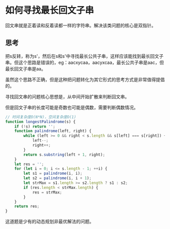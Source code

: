 # 如何寻找最长回文子串

回文串就是正着读和反着读都一样的字符串。解决该类问题的核心是双指针。

## 思考

把s反转，称为s'，然后在s和s'中寻找最长公共子串，这样应该能找到最长回文子串。但这个思路是错误的，eg：aacxycaa，aacyxcaa，最长公共子串是aac，但最长回文子串是aa。

虽然这个思路不正确，但是这种把问题转化为其它形式的思考方式是非常值得提倡的。

寻找回文串的问题核心思想是，从中间开始扩散来判断回文串。

但是回文子串的长度可能是奇数也可能是偶数，需要判断偶数情况。

```js
// 时间复杂度O(N*N)，空间复杂度O(1)
function longestPalindrome(s) {
    if (!s) return '';
    function palindrome(left, right) {
        while (left >= 0 && right < s.length && s[left] === s[right]) {
            left--;
            right++;
        }
        return s.substring(left + 1, right);
    }
    let res = '';
    for (let i = 0; i <= s.length - 1; ++i) {
        let s1 = palindrome(i, i);
        let s2 = palindrome(i, i + 1);
        let strMax = s1.length >= s2.length ? s1 : s2;
        if (res.length < strMax.length) {
            res = strMax;
        }
    }
    return res;
}
```

这道题是少有的动态规划非最优解法的问题。